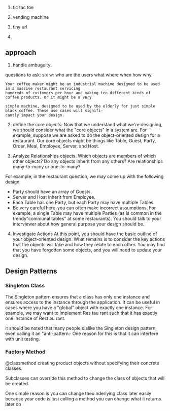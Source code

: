 
1. tic tac toe


2. vending machine




3. tiny url


4. 


## approach
1. handle ambuguity:

questions to ask: 
        six w:
        who are the users
        what
        where
        when
        how
        why
        
```commandline
Your coffee maker might be an industrial machine designed to be used in a massive restaurant servicing
hundreds of customers per hour and making ten different kinds of coffee products. Or it might be a very

simple machine, designed to be used by the elderly for just simple black coffee. These use cases will signifi-
cantly impact your design.

```

2. define the core objects:
Now that we understand what we're designing, we should consider what the "core objects" in a system
are. For example, suppose we are asked to do the object-oriented design for a restaurant. Our core objects
might be things like Table, Guest, Party, Order, Meal, Employee, Server, and Host.

3. Analyze Relationships
objects. Which objects are members of which other objects? Do any objects inherit from any others? Are
relationships many-to-many or one-to-many?

For example, in the restaurant question, we may come up with the following design:
- Party should have an array of Guests.
- Server and Host inherit from Employee.
- Each Table has one Party, but each Party may have multiple Tables.
- Be very careful here-you can often make incorrect assumptions. For example, a single Table may have
multiple Parties (as is common in the trendy"communal tables" at some restaurants). You should talk to
your interviewer about how general purpose your design should be.

4. Investigate Actions
At this point, you should have the basic outline of your object-oriented design. What remains is to consider
the key actions that the objects will take and how they relate to each other. You may find that you have
forgotten some objects, and you will need to update your design.

## Design Patterns

### Singleton Class
The Singleton pattern ensures that a class has only one instance and ensures access to the instance through
the application. It can be useful in cases where you have a "global" object with exactly one instance. For
example, we may want to implement Res tau rant such that it has exactly one instance of Rest au rant.

it should be noted that many people dislike the Singleton design pattern, even calling it an "anti-pattern:·
One reason for this is that it can interfere with unit testing.

### Factory Method
@classmethod
creating product objects without specifying their concrete classes.

Subclasses can override this method to change the class of objects that will be created.

One simple reason is you can change theu nderlying class later easily
because your code is just calling a method
you can change what it returns later on




























